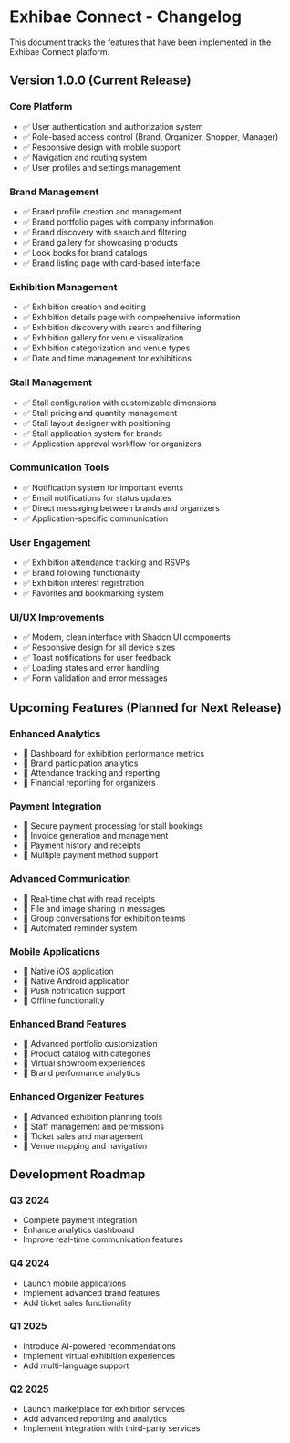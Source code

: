# Exhibae Connect - Changelog

This document tracks the features that have been implemented in the Exhibae Connect platform.

## Version 1.0.0 (Current Release)

### Core Platform
- ✅ User authentication and authorization system
- ✅ Role-based access control (Brand, Organizer, Shopper, Manager)
- ✅ Responsive design with mobile support
- ✅ Navigation and routing system
- ✅ User profiles and settings management

### Brand Management
- ✅ Brand profile creation and management
- ✅ Brand portfolio pages with company information
- ✅ Brand discovery with search and filtering
- ✅ Brand gallery for showcasing products
- ✅ Look books for brand catalogs
- ✅ Brand listing page with card-based interface

### Exhibition Management
- ✅ Exhibition creation and editing
- ✅ Exhibition details page with comprehensive information
- ✅ Exhibition discovery with search and filtering
- ✅ Exhibition gallery for venue visualization
- ✅ Exhibition categorization and venue types
- ✅ Date and time management for exhibitions

### Stall Management
- ✅ Stall configuration with customizable dimensions
- ✅ Stall pricing and quantity management
- ✅ Stall layout designer with positioning
- ✅ Stall application system for brands
- ✅ Application approval workflow for organizers

### Communication Tools
- ✅ Notification system for important events
- ✅ Email notifications for status updates
- ✅ Direct messaging between brands and organizers
- ✅ Application-specific communication

### User Engagement
- ✅ Exhibition attendance tracking and RSVPs
- ✅ Brand following functionality
- ✅ Exhibition interest registration
- ✅ Favorites and bookmarking system

### UI/UX Improvements
- ✅ Modern, clean interface with Shadcn UI components
- ✅ Responsive design for all device sizes
- ✅ Toast notifications for user feedback
- ✅ Loading states and error handling
- ✅ Form validation and error messages

## Upcoming Features (Planned for Next Release)

### Enhanced Analytics
- 🔄 Dashboard for exhibition performance metrics
- 🔄 Brand participation analytics
- 🔄 Attendance tracking and reporting
- 🔄 Financial reporting for organizers

### Payment Integration
- 🔄 Secure payment processing for stall bookings
- 🔄 Invoice generation and management
- 🔄 Payment history and receipts
- 🔄 Multiple payment method support

### Advanced Communication
- 🔄 Real-time chat with read receipts
- 🔄 File and image sharing in messages
- 🔄 Group conversations for exhibition teams
- 🔄 Automated reminder system

### Mobile Applications
- 🔄 Native iOS application
- 🔄 Native Android application
- 🔄 Push notification support
- 🔄 Offline functionality

### Enhanced Brand Features
- 🔄 Advanced portfolio customization
- 🔄 Product catalog with categories
- 🔄 Virtual showroom experiences
- 🔄 Brand performance analytics

### Enhanced Organizer Features
- 🔄 Advanced exhibition planning tools
- 🔄 Staff management and permissions
- 🔄 Ticket sales and management
- 🔄 Venue mapping and navigation

## Development Roadmap

### Q3 2024
- Complete payment integration
- Enhance analytics dashboard
- Improve real-time communication features

### Q4 2024
- Launch mobile applications
- Implement advanced brand features
- Add ticket sales functionality

### Q1 2025
- Introduce AI-powered recommendations
- Implement virtual exhibition experiences
- Add multi-language support

### Q2 2025
- Launch marketplace for exhibition services
- Add advanced reporting and analytics
- Implement integration with third-party services 